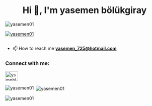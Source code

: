 <h1 align="center">Hi 👋, I'm yasemen bölükgiray</h1>

<p align="left"> <img src="https://komarev.com/ghpvc/?username=yasemen01&label=Profile%20views&color=0e75b6&style=flat" alt="yasemen01" /> </p>

<p align="left"> <a href="https://github.com/ryo-ma/github-profile-trophy"><img src="https://github-profile-trophy.vercel.app/?username=yasemen01" alt="yasemen01" /></a> </p>

<p align="left"> <a href="https://twitter.com/" target="blank"><img src="https://img.shields.io/twitter/follow/?logo=twitter&style=for-the-badge" alt="" /></a> </p>

- 📫 How to reach me **yasemen_725@hotmail.com**

<h3 align="left">Connect with me:</h3>
<p align="left">
<a href="https://instagram.com/ysmnblkgry" target="blank"><img align="center" src="https://raw.githubusercontent.com/rahuldkjain/github-profile-readme-generator/master/src/images/icons/Social/instagram.svg" alt="ysmnblkgry" height="30" width="40" /></a>
</p>

<p><img align="left" src="https://github-readme-stats.vercel.app/api/top-langs?username=yasemen01&show_icons=true&locale=en&layout=compact" alt="yasemen01" /></p>

<p>&nbsp;<img align="center" src="https://github-readme-stats.vercel.app/api?username=yasemen01&show_icons=true&locale=en" alt="yasemen01" /></p>

<p><img align="center" src="https://github-readme-streak-stats.herokuapp.com/?user=yasemen01&" alt="yasemen01" /></p>
